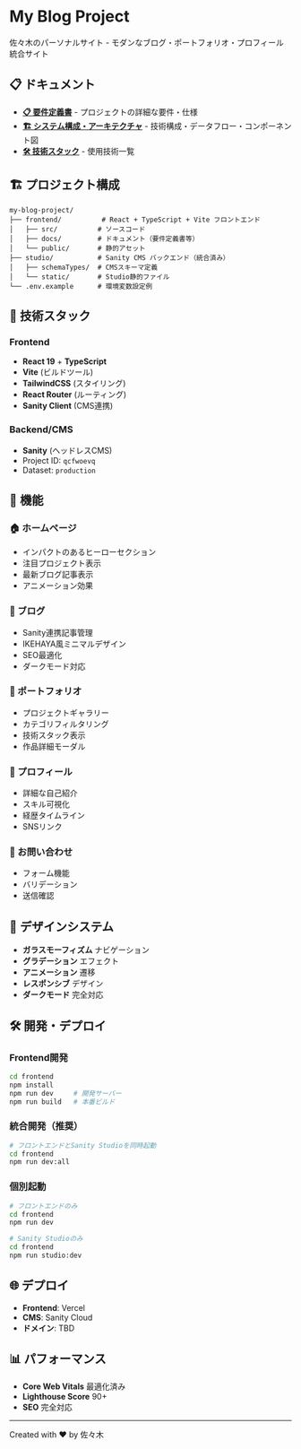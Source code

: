 # My Blog Project

佐々木のパーソナルサイト - モダンなブログ・ポートフォリオ・プロフィール統合サイト

## 📋 ドキュメント

- **[📋 要件定義書](./frontend/docs/requirements.md)** - プロジェクトの詳細な要件・仕様
- **[🏗️ システム構成・アーキテクチャ](./frontend/docs/ARCHITECTURE.md)** - 技術構成・データフロー・コンポーネント図
- **[🛠️ 技術スタック](#技術スタック)** - 使用技術一覧

## 🏗️ プロジェクト構成

```
my-blog-project/
├── frontend/          # React + TypeScript + Vite フロントエンド
│   ├── src/          # ソースコード
│   ├── docs/         # ドキュメント（要件定義書等）
│   └── public/       # 静的アセット
├── studio/           # Sanity CMS バックエンド（統合済み）
│   ├── schemaTypes/  # CMSスキーマ定義
│   └── static/       # Studio静的ファイル
└── .env.example      # 環境変数設定例
```

## 🚀 技術スタック

### Frontend
- **React 19** + **TypeScript**
- **Vite** (ビルドツール)
- **TailwindCSS** (スタイリング)
- **React Router** (ルーティング)
- **Sanity Client** (CMS連携)

### Backend/CMS
- **Sanity** (ヘッドレスCMS)
- Project ID: `qcfwoevq`
- Dataset: `production`

## 📱 機能

### 🏠 ホームページ
- インパクトのあるヒーローセクション
- 注目プロジェクト表示
- 最新ブログ記事表示
- アニメーション効果

### 📝 ブログ
- Sanity連携記事管理
- IKEHAYA風ミニマルデザイン
- SEO最適化
- ダークモード対応

### 💼 ポートフォリオ
- プロジェクトギャラリー
- カテゴリフィルタリング
- 技術スタック表示
- 作品詳細モーダル

### 👤 プロフィール
- 詳細な自己紹介
- スキル可視化
- 経歴タイムライン
- SNSリンク

### 📧 お問い合わせ
- フォーム機能
- バリデーション
- 送信確認

## 🎨 デザインシステム

- **ガラスモーフィズム** ナビゲーション
- **グラデーション** エフェクト
- **アニメーション** 遷移
- **レスポンシブ** デザイン
- **ダークモード** 完全対応

## 🛠️ 開発・デプロイ

### Frontend開発
```bash
cd frontend
npm install
npm run dev     # 開発サーバー
npm run build   # 本番ビルド
```

### 統合開発（推奨）
```bash
# フロントエンドとSanity Studioを同時起動
cd frontend
npm run dev:all
```

### 個別起動
```bash
# フロントエンドのみ
cd frontend
npm run dev

# Sanity Studioのみ
cd frontend
npm run studio:dev
```

## 🌐 デプロイ

- **Frontend**: Vercel
- **CMS**: Sanity Cloud
- **ドメイン**: TBD

## 📊 パフォーマンス

- **Core Web Vitals** 最適化済み
- **Lighthouse Score** 90+
- **SEO** 完全対応

---

Created with ❤️ by 佐々木